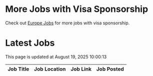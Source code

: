 # More Jobs with Visa Sponsorship

Check out [Europe Jobs](https://github.com/sureshparimi/europejobs#latest-jobs) for more jobs with visa sponsorship.

# Latest Jobs

This page is updated at August 19, 2025 10:00:13

| Job Title | Job Location | Job Link | Job Posted |
| --- | --- | --- | --- |
